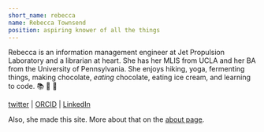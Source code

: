 ```yaml
---
short_name: rebecca
name: Rebecca Townsend
position: aspiring knower of all the things
---
```

Rebecca is an information management engineer at Jet Propulsion Laboratory and a librarian at heart. She has her MLIS from UCLA and her BA from the University of Pennsylvania. She enjoys hiking, yoga, fermenting things, making chocolate, *eating* chocolate, eating ice cream, and learning to code.
:books: :icecream: :panda_face: 

[twitter](https://twitter.com/rmtowns) \| [ORCID](https://orcid.org/0000-0002-6313-2110) \| [LinkedIn](https://www.linkedin.com/in/rebecca-mary-townsend/)

Also, she made this site. More about that on the [about page]({{site.baseurl}}/about.html).
